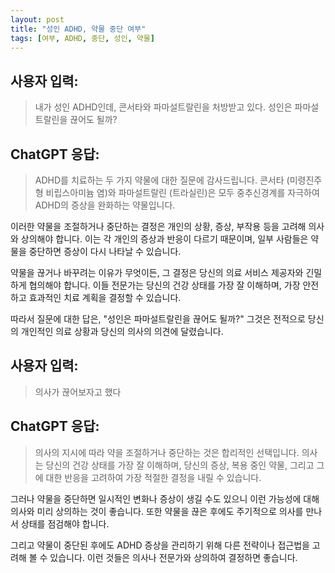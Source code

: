 ```yaml
---
layout: post
title: "성인 ADHD, 약물 중단 여부"
tags: [여부, ADHD, 중단, 성인, 약물]
---
```


## 사용자 입력:
> 내가 성인 ADHD인데, 콘서타와 파마설트랄린을 처방받고 있다. 성인은 파마설트랄린을 끊어도 될까? 

## ChatGPT 응답:
> ADHD를 치료하는 두 가지 약물에 대한 질문에 감사드립니다. 콘서타 (미령진주형 비립스아미늄 염)와 파마설트랄린 (트라실린)은 모두 중추신경계를 자극하여 ADHD의 증상을 완화하는 약물입니다.

이러한 약물을 조절하거나 중단하는 결정은 개인의 상황, 증상, 부작용 등을 고려해 의사와 상의해야 합니다. 이는 각 개인의 증상과 반응이 다르기 때문이며, 일부 사람들은 약물을 중단하면 증상이 다시 나타날 수 있습니다.

약물을 끊거나 바꾸려는 이유가 무엇이든, 그 결정은 당신의 의료 서비스 제공자와 긴밀하게 협의해야 합니다. 이들 전문가는 당신의 건강 상태를 가장 잘 이해하며, 가장 안전하고 효과적인 치료 계획을 결정할 수 있습니다.

따라서 질문에 대한 답은, "성인은 파마설트랄린을 끊어도 될까?" 그것은 전적으로 당신의 개인적인 의료 상황과 당신의 의사의 의견에 달렸습니다.

## 사용자 입력:
> 의사가 끊어보자고 했다

## ChatGPT 응답:
> 의사의 지시에 따라 약을 조절하거나 중단하는 것은 합리적인 선택입니다. 의사는 당신의 건강 상태를 가장 잘 이해하며, 당신의 증상, 복용 중인 약물, 그리고 그에 대한 반응을 고려하여 가장 적절한 결정을 내릴 수 있습니다. 

그러나 약물을 중단하면 일시적인 변화나 증상이 생길 수도 있으니 이런 가능성에 대해 의사와 미리 상의하는 것이 좋습니다. 또한 약물을 끊은 후에도 주기적으로 의사를 만나서 상태를 점검해야 합니다. 

그리고 약물이 중단된 후에도 ADHD 증상을 관리하기 위해 다른 전략이나 접근법을 고려해 볼 수 있습니다. 이런 것들은 의사나 전문가와 상의하여 결정하면 좋습니다.

